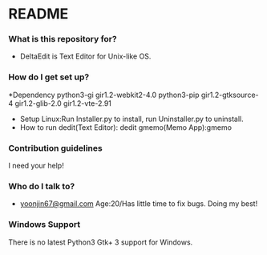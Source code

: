 # README #

### What is this repository for? ###

* DeltaEdit is Text Editor for Unix-like OS.
### How do I get set up? ###
*Dependency
python3-gi
gir1.2-webkit2-4.0
python3-pip
gir1.2-gtksource-4
gir1.2-glib-2.0
gir1.2-vte-2.91
* Setup
Linux:Run Installer.py to install, run Uninstaller.py to uninstall.
* How to run
	dedit(Text Editor):
			 dedit
	gmemo(Memo App):gmemo
### Contribution guidelines ###
I need your help!

### Who do I talk to? ###
* yoonjin67@gmail.com
Age:20/Has little time to fix bugs. Doing my best!
### Windows Support ###
There is no latest Python3 Gtk+ 3 support for Windows.
